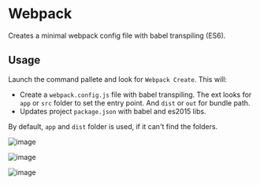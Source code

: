 # Webpack

Creates a minimal webpack config file with babel transpiling (ES6).

## Usage

Launch the command pallete and look for `Webpack Create`. This will:

* Create a `webpack.config.js` file with babel transpiling. The ext looks for `app` or `src` folder to set the entry point. And `dist` or `out` for bundle path.
* Updates project `package.json` with babel and es2015 libs.

By default, `app` and `dist` folder is used, if it can't find the folders.

![image](https://cloud.githubusercontent.com/assets/2890683/22660145/7411a69c-ecc6-11e6-8c24-51d24bccb53a.png)

![image](https://cloud.githubusercontent.com/assets/2890683/22660438/8b0e7586-ecc7-11e6-92da-0dd1a9fd8bbc.png)

![image](https://cloud.githubusercontent.com/assets/2890683/22660177/8e7d1eb2-ecc6-11e6-846c-aeea22d4a32e.png)

